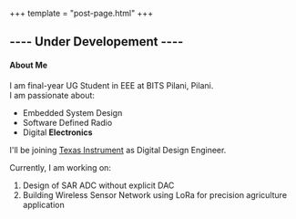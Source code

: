 +++
template = "post-page.html"
+++

## ---- Under Developement ----

#### About Me

I am final-year UG Student in EEE at BITS Pilani, Pilani.
<br> I am passionate about:
- Embedded System Design
- Software Defined Radio
- Digital **Electronics**

I'll be joining [Texas Instrument](https://www.ti.com/) as Digital Design Engineer.

Currently, I am working on:
1. Design of SAR ADC without explicit DAC
2. Building Wireless Sensor Network using LoRa for precision agriculture application
   